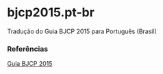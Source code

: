 # bjcp2015.pt-br
Tradução do Guia BJCP 2015 para Português (Brasil)

### Referências
[Guia BJCP 2015](http://www.bjcp.org/docs/2015_Guidelines_Beer.pdf)
